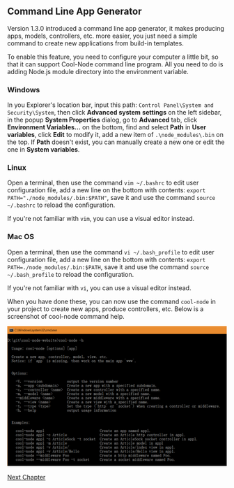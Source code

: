 ## Command Line App Generator

Version 1.3.0 introduced a command line app generator, it makes producing 
apps, models, controllers, etc. more easier, you just need a simple command to
create new applications from build-in templates.

To enable this feature, you need to configure your computer a little bit, so 
that it can support Cool-Node command line program. All you need to do is 
adding Node.js module directory into the environment variable.

### Windows

In you Explorer's location bar, input this path: 
`Control Panel\System and Security\System`, then click **Advanced system** 
**settings** on the left sidebar, in the popup **System Properties** dialog, 
go to **Advanced** tab, click **Environment Variables...** on the bottom, find
and select **Path** in **User variables**, click **Edit** to modify it, add a 
new item of `.\node_modules\.bin` on the top. If **Path** doesn't exist, you 
can manually create a new one or edit the one in **System variables**.

### Linux

Open a terminal, then use the command `vim ~/.bashrc` to edit user 
configuration file, add a new line on the bottom with contents: 
`export PATH="./node_modules/.bin:$PATH"`, save it and use the command 
`source ~/.bashrc` to reload the configuration.

If you're not familiar with `vim`, you can use a visual editor instead.

### Mac OS

Open a terminal, then use the command `vi ~/.bash_profile` to edit user 
configuration file, add a new line on the bottom with contents: 
`export PATH=./node_modules/.bin:$PATH`, save it and use the command 
`source ~/.bash_profile` to reload the configuration.

If you're not familiar with `vi`, you can use a visual editor instead.

When you have done these, you can now use the command `cool-node` in your 
project to create new apps, produce controllers, etc. Below is a screenshot of
cool-node command help. 

![cool-node command](../images/cool-node.png "cool-node -h")

[Next Chapter](MultiProcessing)